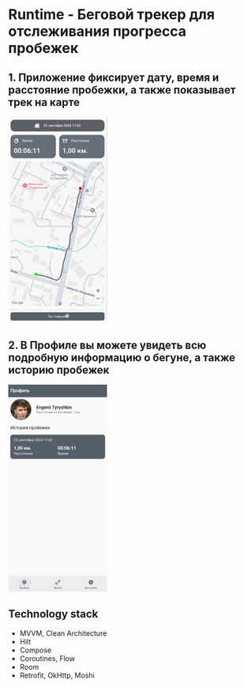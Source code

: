 # Runtime - Беговой трекер для отслеживания прогресса пробежек

## 1. Приложение фиксирует дату, время и расстояние пробежки, а также показывает трек на карте

<img title="a title" alt="Alt text" style="width:200px" src="/images/tracker.jpg">

## 2. В Профиле вы можете увидеть всю подробную информацию о бегуне, а также историю пробежек

<img title="a title" alt="Alt text" style="width:200px" src="/images/profile.jpg">

## Technology stack
- MVVM, Clean Architecture
- Hilt
- Compose
- Coroutines, Flow
- Room
- Retrofit, OkHttp, Moshi
